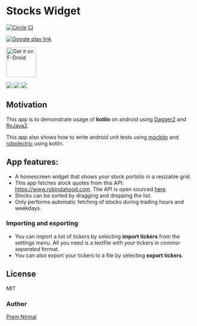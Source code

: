 # Stocks Widget
[![Circle CI](https://circleci.com/gh/premnirmal/StockTicker.svg?style=svg)](https://circleci.com/gh/premnirmal/StockTicker)

[![Google play link](graphics/google-play-badge.png)](https://play.google.com/store/apps/details?id=com.github.premnirmal.tickerwidget)

[<img src="https://i.imgur.com/u6kj7yf.png"
      alt="Get it on F-Droid"
      height="80">](https://f-droid.org/app/com.github.premnirmal.tickerwidget)

![](https://lh3.googleusercontent.com/R9khJ5kNzXHUjO4BxNw1cNKTx62grZ7FtLRT_F2H0BhC99iuMWDxvuGTYvyydtqE3w=h400-rw)
![](https://lh3.googleusercontent.com/5bJo7sEfgkI5KX2rhvOwugq42B5lPY3FcNWIHschi-ek5Rqo_p6_ajxxAiiJ6cXI2cU=h400-rw)
![](https://lh3.googleusercontent.com/pKI7tibPnU4HS92l-ubpphJVS_7wCJdteg6td6gnAnbx8sqiVFJZEjTiQe4hBiPU5W0=h400-rw)

## Motivation

This app is to demonstrate usage of **kotlin** on android using [Dagger2](https://github.com/google/dagger) and [RxJava2](https://github.com/ReactiveX/RxJava).

This app also shows how to write android unit tests using [mockito](https://github.com/mockito/mockito) and [robolectric](https://github.com/robolectric/robolectric) using kotlin.

## App features:

- A homescreen widget that shows your stock portolio in a resizable grid.
- This app fetches stock quotes from this API: https://www.robindahood.com. The API is open sourced [here](https://github.com/premnirmal/robindahood.com).
- Stocks can be sorted by dragging and dropping the list.
- Only performs automatic fetching of stocks during trading hours and weekdays.

### Importing and exporting
- You can import a list of tickers by selecting **import tickers** from the settings menu. All you need is a textfile with your tickers in *comma-separated* format.
- You can also export your tickers to a file by selecting **export tickers**.

## License

MIT

### Author
[Prem Nirmal](http://premnirmal.me/)
